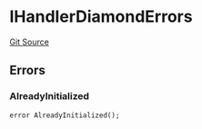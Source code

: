 # IHandlerDiamondErrors
[Git Source](https://github.com/thrackle-io/tron/blob/d0e19eee889b51e6e21299e25b4ddf10ffd75bd7/src/common/IErrors.sol)


## Errors
### AlreadyInitialized

```solidity
error AlreadyInitialized();
```

